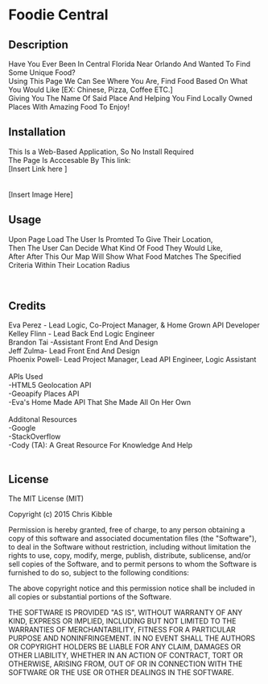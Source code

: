 # Foodie Central
## Description
Have You Ever Been In Central Florida Near Orlando And Wanted To Find Some Unique Food? <br />
Using This Page We Can See Where You Are, Find Food Based On What You Would Like [EX: Chinese, Pizza, Coffee ETC.] <br />
Giving You The Name Of Said Place And Helping You Find Locally Owned Places With Amazing Food To Enjoy!

## Installation
This Is a Web-Based Application, So No Install Required
<br />
The Page Is Acccesable By This link:
<br /> 
[Insert Link here ]
<br />
<br />
<br />
[Insert Image  Here]

## Usage
Upon Page Load The User Is Promted To Give Their Location, 
<br />
Then The User Can Decide What Kind Of Food They Would Like, 
<br />
After After This Our Map Will Show What Food Matches The Specified Criteria Within Their Location Radius

<br />

## Credits
Eva Perez - Lead Logic, Co-Project Manager, & Home Grown API Developer
<br />
Kelley Flinn - Lead Back End Logic Engineer
<br />
Brandon Tai -Assistant Front End And Design
<br />
Jeff Zulma- Lead Front End And Design
<br />
Phoenix Powell- Lead Project Manager, Lead API Engineer, Logic Assistant
<br />
<br />
APIs Used 
<br />
-HTML5 Geolocation API
    <br />
-Geoapify Places API
<br />
-Eva's Home Made API That She Made All On Her Own
<br />
<br />
Additonal Resources 
<br />
-Google
<br />
-StackOverflow
<br />
-Cody (TA): A Great Resource For Knowledge And Help 
<br />
<br />

## License
The MIT License (MIT)

Copyright (c) 2015 Chris Kibble

Permission is hereby granted, free of charge, to any person obtaining a copy of this software and associated documentation files (the "Software"), to deal in the Software without restriction, including without limitation the rights to use, copy, modify, merge, publish, distribute, sublicense, and/or sell copies of the Software, and to permit persons to whom the Software is furnished to do so, subject to the following conditions:

The above copyright notice and this permission notice shall be included in all copies or substantial portions of the Software.

THE SOFTWARE IS PROVIDED "AS IS", WITHOUT WARRANTY OF ANY KIND, EXPRESS OR IMPLIED, INCLUDING BUT NOT LIMITED TO THE WARRANTIES OF MERCHANTABILITY, FITNESS FOR A PARTICULAR PURPOSE AND NONINFRINGEMENT. IN NO EVENT SHALL THE AUTHORS OR COPYRIGHT HOLDERS BE LIABLE FOR ANY CLAIM, DAMAGES OR OTHER LIABILITY, WHETHER IN AN ACTION OF CONTRACT, TORT OR OTHERWISE, ARISING FROM, OUT OF OR IN CONNECTION WITH THE SOFTWARE OR THE USE OR OTHER DEALINGS IN THE SOFTWARE.